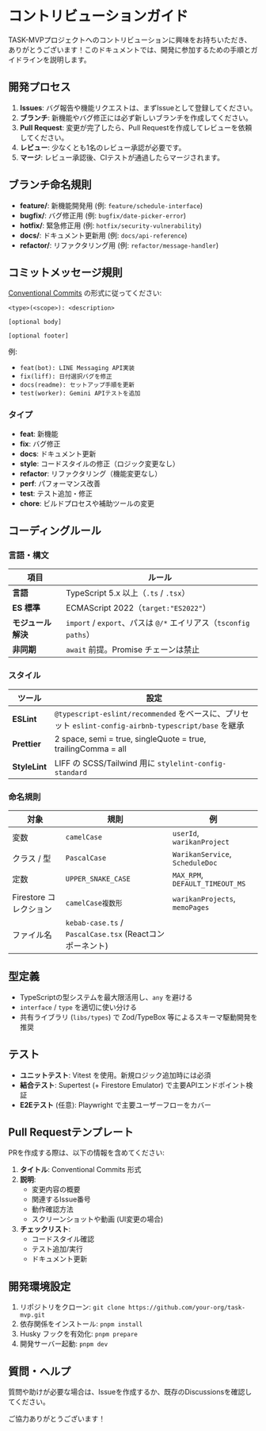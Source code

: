 # コントリビューションガイド

TASK-MVPプロジェクトへのコントリビューションに興味をお持ちいただき、ありがとうございます！このドキュメントでは、開発に参加するための手順とガイドラインを説明します。

## 開発プロセス

1. **Issues**: バグ報告や機能リクエストは、まずIssueとして登録してください。
2. **ブランチ**: 新機能やバグ修正には必ず新しいブランチを作成してください。
3. **Pull Request**: 変更が完了したら、Pull Requestを作成してレビューを依頼してください。
4. **レビュー**: 少なくとも1名のレビュー承認が必要です。
5. **マージ**: レビュー承認後、CIテストが通過したらマージされます。

## ブランチ命名規則

* **feature/**: 新機能開発用 (例: `feature/schedule-interface`)
* **bugfix/**: バグ修正用 (例: `bugfix/date-picker-error`)
* **hotfix/**: 緊急修正用 (例: `hotfix/security-vulnerability`)
* **docs/**: ドキュメント更新用 (例: `docs/api-reference`)
* **refactor/**: リファクタリング用 (例: `refactor/message-handler`)

## コミットメッセージ規則

[Conventional Commits](https://www.conventionalcommits.org/) の形式に従ってください:

```
<type>(<scope>): <description>

[optional body]

[optional footer]
```

例:
- `feat(bot): LINE Messaging API実装`
- `fix(liff): 日付選択バグを修正`
- `docs(readme): セットアップ手順を更新`
- `test(worker): Gemini APIテストを追加`

### タイプ
- **feat**: 新機能
- **fix**: バグ修正
- **docs**: ドキュメント更新
- **style**: コードスタイルの修正（ロジック変更なし）
- **refactor**: リファクタリング（機能変更なし）
- **perf**: パフォーマンス改善
- **test**: テスト追加・修正
- **chore**: ビルドプロセスや補助ツールの変更

## コーディングルール

### 言語・構文
| 項目 | ルール |
|------|--------|
| **言語** | TypeScript 5.x 以上（`.ts` / `.tsx`） |
| **ES 標準** | ECMAScript 2022（`target:"ES2022"`） |
| **モジュール解決** | `import` / `export`、パスは `@/*` エイリアス（`tsconfig paths`） |
| **非同期** | `await` 前提。Promise チェーンは禁止 |

### スタイル
| ツール | 設定 |
|-------|------|
| **ESLint** | `@typescript-eslint/recommended` をベースに、プリセット `eslint-config-airbnb-typescript/base` を継承 |
| **Prettier** | 2 space, semi = true, singleQuote = true, trailingComma = all |
| **StyleLint** | LIFF の SCSS/Tailwind 用に `stylelint-config-standard` |

### 命名規則
| 対象 | 規則 | 例 |
|------|------|----|
| 変数 | `camelCase` | `userId`, `warikanProject` |
| クラス / 型 | `PascalCase` | `WarikanService`, `ScheduleDoc` |
| 定数 | `UPPER_SNAKE_CASE` | `MAX_RPM`, `DEFAULT_TIMEOUT_MS` |
| Firestore コレクション | `camelCase複数形` | `warikanProjects`, `memoPages` |
| ファイル名 | `kebab-case.ts` / `PascalCase.tsx` (Reactコンポーネント) |

## 型定義

- TypeScriptの型システムを最大限活用し、`any` を避ける
- `interface` / `type` を適切に使い分ける
- 共有ライブラリ (`libs/types`) で Zod/TypeBox 等によるスキーマ駆動開発を推奨

## テスト

- **ユニットテスト**: Vitest を使用。新規ロジック追加時には必須
- **結合テスト**: Supertest (+ Firestore Emulator) で主要APIエンドポイント検証
- **E2Eテスト** (任意): Playwright で主要ユーザーフローをカバー

## Pull Requestテンプレート

PRを作成する際は、以下の情報を含めてください:

1. **タイトル**: Conventional Commits 形式
2. **説明**:
   - 変更内容の概要
   - 関連するIssue番号
   - 動作確認方法
   - スクリーンショットや動画 (UI変更の場合)
3. **チェックリスト**:
   - コードスタイル確認
   - テスト追加/実行
   - ドキュメント更新

## 開発環境設定

1. リポジトリをクローン: `git clone https://github.com/your-org/task-mvp.git`
2. 依存関係をインストール: `pnpm install`
3. Husky フックを有効化: `pnpm prepare`
4. 開発サーバー起動: `pnpm dev`

## 質問・ヘルプ

質問や助けが必要な場合は、Issueを作成するか、既存のDiscussionsを確認してください。

ご協力ありがとうございます！
